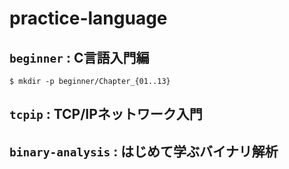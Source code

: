 # practice-language

## `beginner` : C言語入門編

```
$ mkdir -p beginner/Chapter_{01..13}
```

## `tcpip` : TCP/IPネットワーク入門

## `binary-analysis` : はじめて学ぶバイナリ解析
